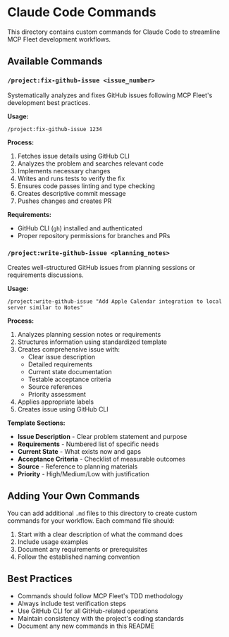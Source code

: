 # Claude Code Commands

This directory contains custom commands for Claude Code to streamline MCP Fleet development workflows.

## Available Commands

### `/project:fix-github-issue <issue_number>`

Systematically analyzes and fixes GitHub issues following MCP Fleet's development best practices.

**Usage:**
```
/project:fix-github-issue 1234
```

**Process:**
1. Fetches issue details using GitHub CLI
2. Analyzes the problem and searches relevant code
3. Implements necessary changes
4. Writes and runs tests to verify the fix
5. Ensures code passes linting and type checking
6. Creates descriptive commit message
7. Pushes changes and creates PR

**Requirements:**
- GitHub CLI (`gh`) installed and authenticated
- Proper repository permissions for branches and PRs

### `/project:write-github-issue <planning_notes>`

Creates well-structured GitHub issues from planning sessions or requirements discussions.

**Usage:**
```
/project:write-github-issue "Add Apple Calendar integration to local server similar to Notes"
```

**Process:**
1. Analyzes planning session notes or requirements
2. Structures information using standardized template
3. Creates comprehensive issue with:
   - Clear issue description
   - Detailed requirements
   - Current state documentation
   - Testable acceptance criteria
   - Source references
   - Priority assessment
4. Applies appropriate labels
5. Creates issue using GitHub CLI

**Template Sections:**
- **Issue Description** - Clear problem statement and purpose
- **Requirements** - Numbered list of specific needs
- **Current State** - What exists now and gaps
- **Acceptance Criteria** - Checklist of measurable outcomes
- **Source** - Reference to planning materials
- **Priority** - High/Medium/Low with justification

## Adding Your Own Commands

You can add additional `.md` files to this directory to create custom commands for your workflow. Each command file should:

1. Start with a clear description of what the command does
2. Include usage examples
3. Document any requirements or prerequisites
4. Follow the established naming convention

## Best Practices

- Commands should follow MCP Fleet's TDD methodology
- Always include test verification steps
- Use GitHub CLI for all GitHub-related operations
- Maintain consistency with the project's coding standards
- Document any new commands in this README